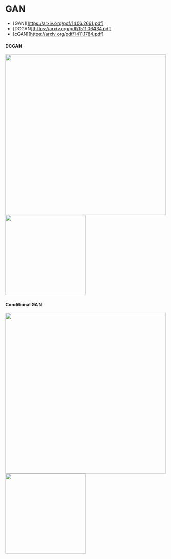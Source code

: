 


# GAN

* [GAN][https://arxiv.org/pdf/1406.2661.pdf]
* [DCGAN][https://arxiv.org/pdf/1511.06434.pdf]
* [cGAN][https://arxiv.org/pdf/1411.1784.pdf]



#### DCGAN

<div>

<img width="500" src="https://github.com/JeongJiHeon/Torch/blob/master/DCGAN.png">
<img width="250" src="https://github.com/JeongJiHeon/Torch/blob/master/dcgan.gif">


</div>


#### Conditional GAN

<div>

<img width="500" src="https://github.com/JeongJiHeon/Torch/blob/master/cgan.png">
<img width="250" src="https://github.com/JeongJiHeon/Torch/blob/master/cgan.gif">


</div>




